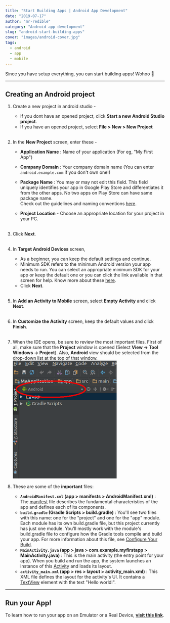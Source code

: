 ```yaml
---
title: "Start Building Apps | Android App Development"
date: "2019-07-17"
author: "mr-redible"
category: "Android app development"
slug: "android-start-building-apps"
cover: "images/android-cover.jpg"
tags:
  - android
  - app
  - mobile
---
```


Since you have setup everything, you can start building apps! Wohoo 🙌

---

## Creating an Android project

1. Create a new project in android studio -
   - If you dont have an opened project, click **Start a new Android Studio project**.
   - If you have an opened project, select **File > New > New Project**<br /><br />
2. In the **New Project** screen, enter these -

   - **Application Name** : Name of your application <Any name which you like> (For eg, "My First App")
   - **Company Domain** : Your company domain name (You can enter `android.example.com` if you don't own one!)
   - **Package Name** : You may or may not edit this field. This field uniquely identifies your app in Google Play Store and differentiates it from the other apps. No two apps on Play Store can have same package name.<br/>
     Check out the guidelines and naming conventions [here](https://developer.android.com/guide/topics/manifest/manifest-element.html#package).

   - **Project Location** - Choose an appropriate location for your project in your PC.<br /><br />

3. Click **Next**.<br /><br />
4. In **Target Android Devices** screen,
   - As a beginner, you can keep the default settings and continue.
   - Minimum SDK refers to the minimum Android version your app needs to run. You can select an appropriate minimum SDK for your app or keep the default one or you can click the link available in that screen for help. Know more about these [here](https://developer.android.com/training/basics/supporting-devices/platforms.html).
   - Click **Next**.<br /><br />
5. In **Add an Activity to Mobile** screen, select **Empty Activity** and click **Next**.<br /><br />
6. In **Customize the Activity** screen, keep the default values and click **Finish**.<br /><br />
7. When the IDE opens, be sure to review the most important files. First of all, make sure that the **Project** window is opened (Select **View -> Tool Windows -> Project**). Also, **Android** view should be selected from the drop-down list at the top of that window.
   ![Android project](./Project_Android.png)

8. These are some of the **important** files:

   - **`AndroidManifest.xml` (app > manifests > AndroidManifest.xml)** : The [manifest](https://developer.android.com/guide/topics/manifest/manifest-intro.html) file describes the fundamental characteristics of the app and defines each of its components.
   - **`build.gradle` (Gradle Scripts > build.gradle)** : You'll see two files with this name: one for the "project" and one for the "app" module. Each module has its own build.gradle file, but this project currently has just one module. You'll mostly work with the module's build.gradle file to configure how the Gradle tools compile and build your app. For more information about this file, see [Configure Your Build](https://developer.android.com/studio/build/index.html).
   - **`MainActivity.java` (app > java > com.example.myfirstapp > MainActivity.java)** : This is the main activity (the entry point for your app). When you build and run the app, the system launches an instance of this [Activity](https://developer.android.com/reference/android/app/Activity.html) and loads its layout.
   - **`activity_main.xml` (app > res > layout > activity_main.xml)** : This XML file defines the layout for the activity's UI. It contains a [TextView](https://developer.android.com/reference/android/widget/TextView.html) element with the text "Hello world!".

---

## Run your App!

To learn how to run your app on an Emulator or a Real Device, [**visit this link**](https://developer.android.com/training/basics/firstapp/running-app.html).
